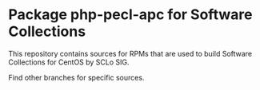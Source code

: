 # Package php-pecl-apc for Software Collections

This repository contains sources for RPMs that are used
to build Software Collections for CentOS by SCLo SIG.

Find other branches for specific sources.
